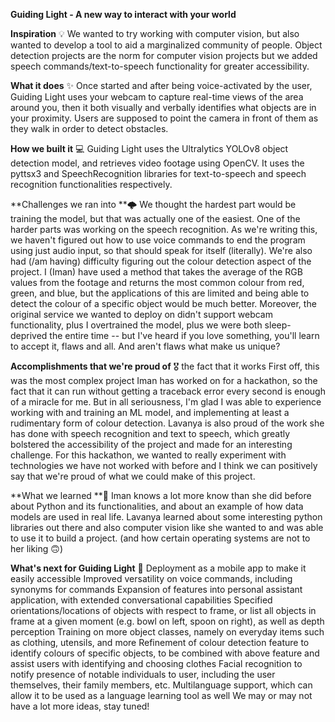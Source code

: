 **Guiding Light - A new way to interact with your world**

**Inspiration** 💡
We wanted to try working with computer vision, but also wanted to develop a tool to aid a marginalized community of people. Object detection projects are the norm for computer vision projects but we added speech commands/text-to-speech functionality for greater accessibility.

**What it does** ✨
Once started and after being voice-activated by the user, Guiding Light uses your webcam to capture real-time views of the area around you, then it both visually and verbally identifies what objects are in your proximity. Users are supposed to point the camera in front of them as they walk in order to detect obstacles.

**How we built it** 💻
Guiding Light uses the Ultralytics YOLOv8 object detection model, and retrieves video footage using OpenCV. It uses the pyttsx3 and SpeechRecognition libraries for text-to-speech and speech recognition functionalities respectively.

**Challenges we ran into **🌩️
We thought the hardest part would be training the model, but that was actually one of the easiest. One of the harder parts was working on the speech recognition. As we're writing this, we haven't figured out how to use voice commands to end the program using just audio input, so that should speak for itself (literally). We're also had (/am having) difficulty figuring out the colour detection aspect of the project. I (Iman) have used a method that takes the average of the RGB values from the footage and returns the most common colour from red, green, and blue, but the applications of this are limited and being able to detect the colour of a specific object would be much better. Moreover, the original service we wanted to deploy on didn't support webcam functionality, plus I overtrained the model, plus we were both sleep-deprived the entire time -- but I've heard if you love something, you'll learn to accept it, flaws and all. And aren't flaws what make us unique?

**Accomplishments that we're proud of** 🎖️
the fact that it works First off, this was the most complex project Iman has worked on for a hackathon, so the fact that it can run without getting a traceback error every second is enough of a miracle for me. But in all seriousness, I'm glad I was able to experience working with and training an ML model, and implementing at least a rudimentary form of colour detection. Lavanya is also proud of the work she has done with speech recognition and text to speech, which greatly bolstered the accessibility of the project and made for an interesting challenge. For this hackathon, we wanted to really experiment with technologies we have not worked with before and I think we can positively say that we're proud of what we could make of this project.

**What we learned **🔖
Iman knows a lot more know than she did before about Python and its functionalities, and about an example of how data models are used in real life. Lavanya learned about some interesting python libraries out there and also computer vision like she wanted to and was able to use it to build a project. (and how certain operating systems are not to her liking 🙃)

**What's next for Guiding Light** 🌟
Deployment as a mobile app to make it easily accessible
Improved versatility on voice commands, including synonyms for commands
Expansion of features into personal assistant application, with extended conversational capabilities
Specified orientations/locations of objects with respect to frame, or list all objects in frame at a given moment (e.g. bowl on left, spoon on right), as well as depth perception
Training on more object classes, namely on everyday items such as clothing, utensils, and more
Refinement of colour detection feature to identify colours of specific objects, to be combined with above feature and assist users with identifying and choosing clothes
Facial recognition to notify presence of notable individuals to user, including the user themselves, their family members, etc.
Multilanguage support, which can allow it to be used as a language learning tool as well
We may or may not have a lot more ideas, stay tuned!

